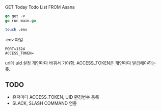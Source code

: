GET Today Todo List FROM Asana

```go
go get -v
go run main.go
```

```sh
touch .env
```

.env 파일 
```
PORT=1324
ACCESS_TOKEN=
```

url에 uid 설정 개인마다 바꿔서 가야함. ACCESS_TOKEN은 개인마다 발급해야하는 듯.


## TODO

- 유저마다 ACCESS_TOKEN, UID 환경변수 등록
- SLACK, SLASH COMMAND 연동
